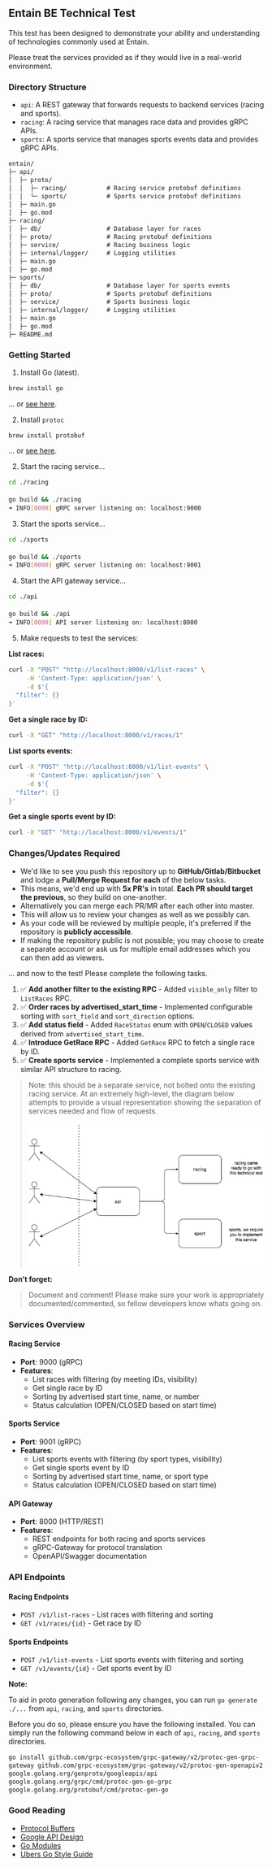 ## Entain BE Technical Test

This test has been designed to demonstrate your ability and understanding of technologies commonly used at Entain. 

Please treat the services provided as if they would live in a real-world environment.

### Directory Structure

- `api`: A REST gateway that forwards requests to backend services (racing and sports).
- `racing`: A racing service that manages race data and provides gRPC APIs.
- `sports`: A sports service that manages sports events data and provides gRPC APIs.

```
entain/
├─ api/
│  ├─ proto/
│  │  ├─ racing/           # Racing service protobuf definitions
│  │  └─ sports/           # Sports service protobuf definitions
│  ├─ main.go
│  ├─ go.mod
├─ racing/
│  ├─ db/                  # Database layer for races
│  ├─ proto/               # Racing protobuf definitions
│  ├─ service/             # Racing business logic
│  ├─ internal/logger/     # Logging utilities
│  ├─ main.go
│  ├─ go.mod
├─ sports/
│  ├─ db/                  # Database layer for sports events
│  ├─ proto/               # Sports protobuf definitions
│  ├─ service/             # Sports business logic
│  ├─ internal/logger/     # Logging utilities
│  ├─ main.go
│  ├─ go.mod
├─ README.md
```

### Getting Started

1. Install Go (latest).

```bash
brew install go
```

... or [see here](https://golang.org/doc/install).

2. Install `protoc`

```
brew install protobuf
```

... or [see here](https://grpc.io/docs/protoc-installation/).

2. Start the racing service...

```bash
cd ./racing

go build && ./racing
➜ INFO[0000] gRPC server listening on: localhost:9000
```

3. Start the sports service...

```bash
cd ./sports

go build && ./sports
➜ INFO[0000] gRPC server listening on: localhost:9001
```

4. Start the API gateway service...

```bash
cd ./api

go build && ./api
➜ INFO[0000] API server listening on: localhost:8000
```

5. Make requests to test the services:

**List races:**
```bash
curl -X "POST" "http://localhost:8000/v1/list-races" \
     -H 'Content-Type: application/json' \
     -d $'{
  "filter": {}
}'
```

**Get a single race by ID:**
```bash
curl -X "GET" "http://localhost:8000/v1/races/1"
```

**List sports events:**
```bash
curl -X "POST" "http://localhost:8000/v1/list-events" \
     -H 'Content-Type: application/json' \
     -d $'{
  "filter": {}
}'
```

**Get a single sports event by ID:**
```bash
curl -X "GET" "http://localhost:8000/v1/events/1"
```

### Changes/Updates Required

- We'd like to see you push this repository up to **GitHub/Gitlab/Bitbucket** and lodge a **Pull/Merge Request for each** of the below tasks.
- This means, we'd end up with **5x PR's** in total. **Each PR should target the previous**, so they build on one-another.
- Alternatively you can merge each PR/MR after each other into master.
- This will allow us to review your changes as well as we possibly can.
- As your code will be reviewed by multiple people, it's preferred if the repository is **publicly accessible**. 
- If making the repository public is not possible; you may choose to create a separate account or ask us for multiple email addresses which you can then add as viewers. 

... and now to the test! Please complete the following tasks.

1. ✅ **Add another filter to the existing RPC** - Added `visible_only` filter to `ListRaces` RPC.
2. ✅ **Order races by advertised_start_time** - Implemented configurable sorting with `sort_field` and `sort_direction` options.
3. ✅ **Add status field** - Added `RaceStatus` enum with `OPEN`/`CLOSED` values derived from `advertised_start_time`.
4. ✅ **Introduce GetRace RPC** - Added `GetRace` RPC to fetch a single race by ID.
5. ✅ **Create sports service** - Implemented a complete sports service with similar API structure to racing.

> Note: this should be a separate service, not bolted onto the existing racing service. At an extremely high-level, the diagram below attempts to provide a visual representation showing the separation of services needed and flow of requests.
> 
> ![](example.png)


**Don't forget:**

> Document and comment! Please make sure your work is appropriately documented/commented, so fellow developers know whats going on.

### Services Overview

#### Racing Service
- **Port**: 9000 (gRPC)
- **Features**: 
  - List races with filtering (by meeting IDs, visibility)
  - Get single race by ID
  - Sorting by advertised start time, name, or number
  - Status calculation (OPEN/CLOSED based on start time)

#### Sports Service  
- **Port**: 9001 (gRPC)
- **Features**:
  - List sports events with filtering (by sport types, visibility)
  - Get single sports event by ID
  - Sorting by advertised start time, name, or sport type
  - Status calculation (OPEN/CLOSED based on start time)

#### API Gateway
- **Port**: 8000 (HTTP/REST)
- **Features**: 
  - REST endpoints for both racing and sports services
  - gRPC-Gateway for protocol translation
  - OpenAPI/Swagger documentation

### API Endpoints

#### Racing Endpoints
- `POST /v1/list-races` - List races with filtering and sorting
- `GET /v1/races/{id}` - Get race by ID

#### Sports Endpoints  
- `POST /v1/list-events` - List sports events with filtering and sorting
- `GET /v1/events/{id}` - Get sports event by ID

**Note:**

To aid in proto generation following any changes, you can run `go generate ./...` from `api`, `racing`, and `sports` directories.

Before you do so, please ensure you have the following installed. You can simply run the following command below in each of `api`, `racing`, and `sports` directories.

```
go install github.com/grpc-ecosystem/grpc-gateway/v2/protoc-gen-grpc-gateway github.com/grpc-ecosystem/grpc-gateway/v2/protoc-gen-openapiv2 google.golang.org/genproto/googleapis/api google.golang.org/grpc/cmd/protoc-gen-go-grpc google.golang.org/protobuf/cmd/protoc-gen-go
```

### Good Reading

- [Protocol Buffers](https://developers.google.com/protocol-buffers)
- [Google API Design](https://cloud.google.com/apis/design)
- [Go Modules](https://golang.org/ref/mod)
- [Ubers Go Style Guide](https://github.com/uber-go/guide/blob/2910ce2e11d0e0cba2cece2c60ae45e3a984ffe5/style.md)
